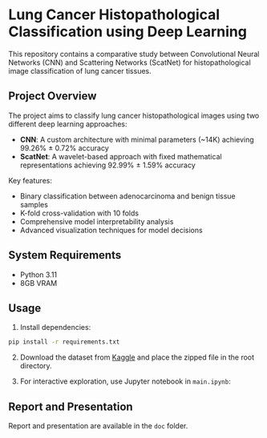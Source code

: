 # Lung Cancer Histopathological Classification using Deep Learning

This repository contains a comparative study between Convolutional Neural Networks (CNN) and Scattering Networks (ScatNet) for histopathological image classification of lung cancer tissues.

## Project Overview

The project aims to classify lung cancer histopathological images using two different deep learning approaches:

- **CNN**: A custom architecture with minimal parameters (~14K) achieving 99.26% ± 0.72% accuracy
- **ScatNet**: A wavelet-based approach with fixed mathematical representations achieving 92.99% ± 1.59% accuracy

Key features:

- Binary classification between adenocarcinoma and benign tissue samples
- K-fold cross-validation with 10 folds
- Comprehensive model interpretability analysis
- Advanced visualization techniques for model decisions

## System Requirements

- Python 3.11
- 8GB VRAM

## Usage

1. Install dependencies:

```bash
pip install -r requirements.txt
```

2. Download the dataset from [Kaggle](https://www.kaggle.com/datasets/rm1000/lung-cancer-histopathological-images) and place the zipped file in the root directory.

3. For interactive exploration, use Jupyter notebook in `main.ipynb`:

## Report and Presentation

Report and presentation are available in the `doc` folder.
